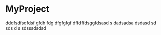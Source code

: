 # MyProject
dddfsdfsdfdsf gfdh fdg dfgfgfgf
dffdffdsggfdsasd
s dadsadsa
dsdasd
 sd sds d s sdsssdsdsd
 
